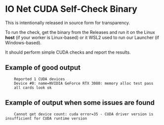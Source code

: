 # IO Net CUDA Self-Check Binary

This is intentionally released in source form for transparency.

To run the check, get the binary from the Releases and run it on the Linux **host** (if your worker is Linux-based) or it WSL2 used to run our Launcher (if Windows-based).

It should perform simple CUDA checks and report the results.

## Example of good output

```
    Reported 1 CUDA devices
    Device #0: name=NVIDIA GeForce RTX 3080: memory alloc test pass
    all cards look ok
```

## Example of output when some issues are found
```
    Cannot get device count: cuda error=35 - CUDA driver version is insufficient for CUDA runtime version
```
